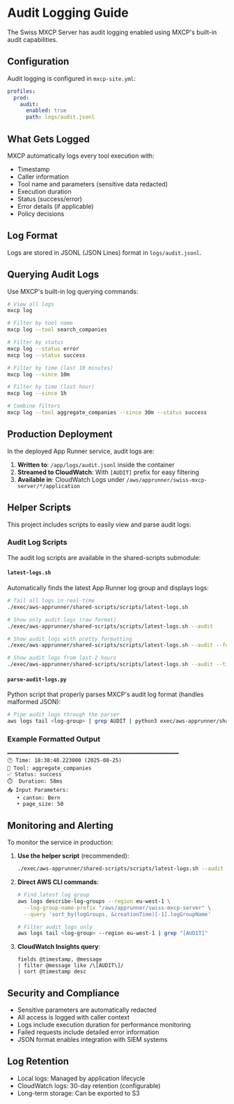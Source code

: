 # Audit Logging Guide

The Swiss MXCP Server has audit logging enabled using MXCP's built-in audit capabilities.

## Configuration

Audit logging is configured in `mxcp-site.yml`:

```yaml
profiles:
  prod:
    audit:
      enabled: true
      path: logs/audit.jsonl
```

## What Gets Logged

MXCP automatically logs every tool execution with:
- Timestamp
- Caller information  
- Tool name and parameters (sensitive data redacted)
- Execution duration
- Status (success/error)
- Error details (if applicable)
- Policy decisions

## Log Format

Logs are stored in JSONL (JSON Lines) format in `logs/audit.jsonl`.

## Querying Audit Logs

Use MXCP's built-in log querying commands:

```bash
# View all logs
mxcp log

# Filter by tool name
mxcp log --tool search_companies

# Filter by status
mxcp log --status error
mxcp log --status success

# Filter by time (last 10 minutes)
mxcp log --since 10m

# Filter by time (last hour)
mxcp log --since 1h

# Combine filters
mxcp log --tool aggregate_companies --since 30m --status success
```

## Production Deployment

In the deployed App Runner service, audit logs are:
1. **Written to**: `/app/logs/audit.jsonl` inside the container
2. **Streamed to CloudWatch**: With `[AUDIT]` prefix for easy filtering
3. **Available in**: CloudWatch Logs under `/aws/apprunner/swiss-mxcp-server/*/application`

## Helper Scripts

This project includes scripts to easily view and parse audit logs:

### Audit Log Scripts

The audit log scripts are available in the shared-scripts submodule:

#### `latest-logs.sh`

Automatically finds the latest App Runner log group and displays logs:

```bash
# Tail all logs in real-time
./exec/aws-apprunner/shared-scripts/scripts/latest-logs.sh

# Show only audit logs (raw format)
./exec/aws-apprunner/shared-scripts/scripts/latest-logs.sh --audit

# Show audit logs with pretty formatting
./exec/aws-apprunner/shared-scripts/scripts/latest-logs.sh --audit --format

# Show audit logs from last 2 hours
./exec/aws-apprunner/shared-scripts/scripts/latest-logs.sh --audit --time-window=2h --format
```

#### `parse-audit-logs.py`

Python script that properly parses MXCP's audit log format (handles malformed JSON):

```bash
# Pipe audit logs through the parser
aws logs tail <log-group> | grep AUDIT | python3 exec/aws-apprunner/shared-scripts/scripts/parse-audit-logs.py
```

### Example Formatted Output

```
━━━━━━━━━━━━━━━━━━━━━━━━━━━━━━━━━━━━━━━━━━━━━━━━━━━━━━━
🕐 Time: 18:38:48.223000 (2025-08-25)
🔧 Tool: aggregate_companies
✅ Status: success
⏱️  Duration: 58ms
📥 Input Parameters:
   • canton: Bern
   • page_size: 50
```

## Monitoring and Alerting

To monitor the service in production:

1. **Use the helper script** (recommended):
   ```bash
   ./exec/aws-apprunner/shared-scripts/scripts/latest-logs.sh --audit --format
   ```

2. **Direct AWS CLI commands**:
   ```bash
   # Find latest log group
   aws logs describe-log-groups --region eu-west-1 \
     --log-group-name-prefix "/aws/apprunner/swiss-mxcp-server" \
     --query 'sort_by(logGroups, &creationTime)[-1].logGroupName'
   
   # Filter audit logs only
   aws logs tail <log-group> --region eu-west-1 | grep "[AUDIT]"
   ```

3. **CloudWatch Insights query**:
   ```
   fields @timestamp, @message
   | filter @message like /\[AUDIT\]/
   | sort @timestamp desc
   ```

## Security and Compliance

- Sensitive parameters are automatically redacted
- All access is logged with caller context
- Logs include execution duration for performance monitoring
- Failed requests include detailed error information
- JSON format enables integration with SIEM systems

## Log Retention

- Local logs: Managed by application lifecycle
- CloudWatch logs: 30-day retention (configurable)
- Long-term storage: Can be exported to S3
